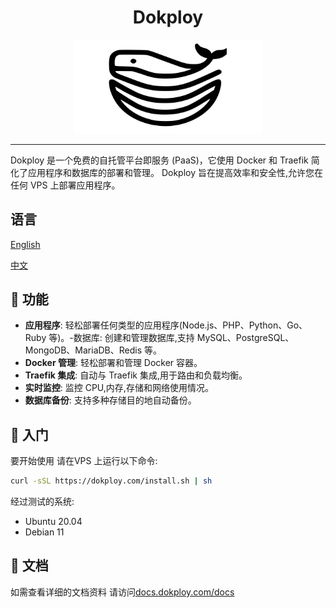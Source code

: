 

<div align="center">
   <h1 align="center">Dokploy</h1>
</div>

<div align="center" style="width:100%;">
<img src="https://raw.githubusercontent.com/Dokploy/dokploy/main/logo.png" alt="Reflex Logo"  style="width:60%;">
</div>
<hr>



Dokploy 是一个免费的自托管平台即服务 (PaaS)，它使用 Docker 和 Traefik 简化了应用程序和数据库的部署和管理。 Dokploy 旨在提高效率和安全性,允许您在任何 VPS 上部署应用程序。

## 语言 
[English](README.md) 

[中文](README-zh.md)





## 🌟 功能

- **应用程序**: 轻松部署任何类型的应用程序(Node.js、PHP、Python、Go、Ruby 等)。-数据库: 创建和管理数据库,支持 MySQL、PostgreSQL、MongoDB、MariaDB、Redis 等。
- **Docker 管理**: 轻松部署和管理 Docker 容器。
- **Traefik 集成**: 自动与 Traefik 集成,用于路由和负载均衡。
-  **实时监控**: 监控 CPU,内存,存储和网络使用情况。
-  **数据库备份**: 支持多种存储目的地自动备份。

## 🚀 入门
要开始使用 请在VPS 上运行以下命令:

```bash
curl -sSL https://dokploy.com/install.sh | sh
```

经过测试的系统:

- Ubuntu 20.04
- Debian 11
  
## 📄 文档

如需查看详细的文档资料 请访问[docs.dokploy.com/docs](https://docs.dokploy.com)
